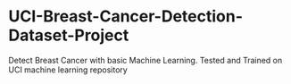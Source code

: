 # UCI-Breast-Cancer-Detection-Dataset-Project
Detect Breast Cancer with basic Machine Learning. Tested and Trained on UCI machine learning repository
